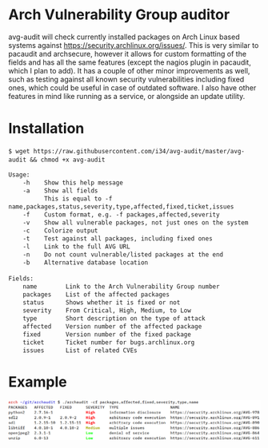 # Arch Vulnerability Group auditor
avg-audit will check currently installed packages on Arch Linux based systems against https://security.archlinux.org/issues/. This is very similar to pacaudit and archsecure, however it allows for custom formatting of the fields and has all the same features (except the nagios plugin in pacaudit, which I plan to add). It has a couple of other minor improvements as well, such as testing against all known security vulnerabilities including fixed ones, which could be useful in case of outdated software. I also have other features in mind like running as a service, or alongside an update utility.

# Installation
`$ wget https://raw.githubusercontent.com/i34/avg-audit/master/avg-audit && chmod +x avg-audit`
```
Usage:
    -h    Show this help message
    -a    Show all fields
          This is equal to -f name,packages,status,severity,type,affected,fixed,ticket,issues
    -f    Custom format, e.g. -f packages,affected,severity
    -v    Show all vulnerable packages, not just ones on the system
    -c    Colorize output
    -t    Test against all packages, including fixed ones
    -l    Link to the full AVG URL
    -n    Do not count vulnerable/listed packages at the end
    -b    Alternative database location

Fields:
    name        Link to the Arch Vulnerability Group number
    packages    List of the affected packages
    status      Shows whether it is fixed or not
    severity    From Critical, High, Medium, to Low
    type        Short description on the type of attack
    affected    Version number of the affected package
    fixed       Version number of the fixed package
    ticket      Ticket number for bugs.archlinux.org
    issues      List of related CVEs
```

# Example
![example.png](example.png)

